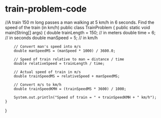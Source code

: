 # train-problem-code
//A train 150 m long passes a man walking at 5 km/h in 6 seconds. Find the speed of the train (in km/h)
public class TrainProblem {
    public static void main(String[] args) {
        double trainLength = 150; // in meters
        double time = 6;          // in seconds
        double manSpeed = 5;      // in km/h

        // Convert man's speed into m/s
        double manSpeedMS = (manSpeed * 1000) / 3600.0;

        // Speed of train relative to man = distance / time
        double relativeSpeed = trainLength / time;

        // Actual speed of train in m/s
        double trainSpeedMS = relativeSpeed + manSpeedMS;

        // Convert m/s to km/h
        double trainSpeedKMH = (trainSpeedMS * 3600) / 1000;

        System.out.println("Speed of train = " + trainSpeedKMH + " km/h");
    }
}
